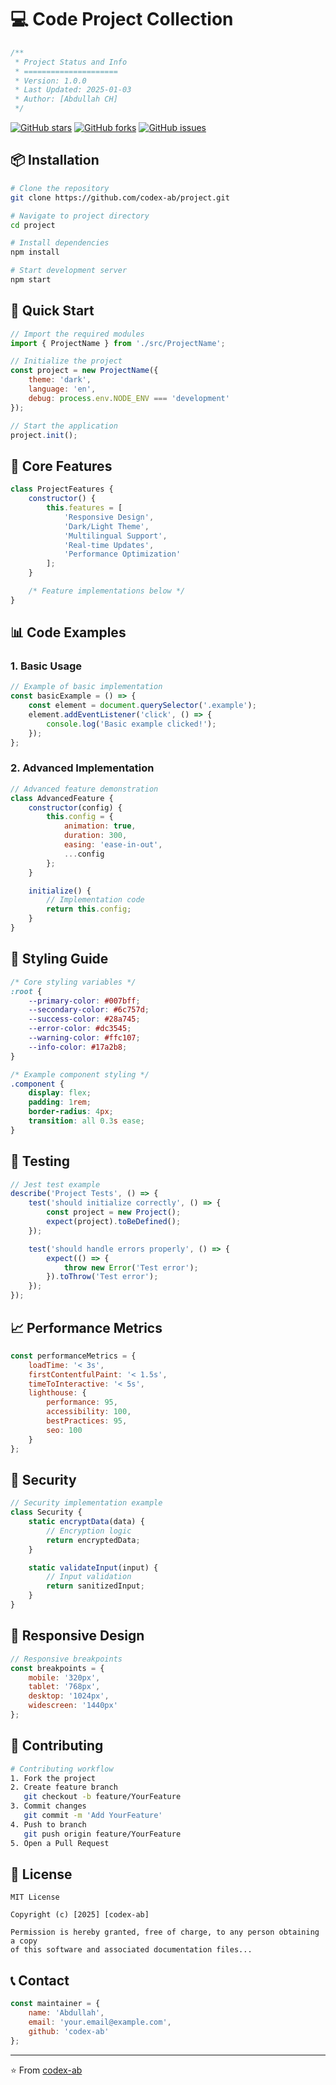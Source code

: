 # 💻 Code Project Collection

```js
/**
 * Project Status and Info
 * =====================
 * Version: 1.0.0
 * Last Updated: 2025-01-03
 * Author: [Abdullah CH]
 */
```

[![GitHub stars](https://img.shields.io/github/stars/yourusername/project.svg)](https://github.com/yourusername/project/stargazers)
[![GitHub forks](https://img.shields.io/github/forks/yourusername/project.svg)](https://github.com/yourusername/project/network)
[![GitHub issues](https://img.shields.io/github/issues/yourusername/project.svg)](https://github.com/yourusername/project/issues)

## 📦 Installation

```bash
# Clone the repository
git clone https://github.com/codex-ab/project.git

# Navigate to project directory
cd project

# Install dependencies
npm install

# Start development server
npm start
```

## 🚀 Quick Start

```javascript
// Import the required modules
import { ProjectName } from './src/ProjectName';

// Initialize the project
const project = new ProjectName({
    theme: 'dark',
    language: 'en',
    debug: process.env.NODE_ENV === 'development'
});

// Start the application
project.init();
```

## 🔧 Core Features

```javascript
class ProjectFeatures {
    constructor() {
        this.features = [
            'Responsive Design',
            'Dark/Light Theme',
            'Multilingual Support',
            'Real-time Updates',
            'Performance Optimization'
        ];
    }

    /* Feature implementations below */
}
```

## 📊 Code Examples

### 1. Basic Usage
```javascript
// Example of basic implementation
const basicExample = () => {
    const element = document.querySelector('.example');
    element.addEventListener('click', () => {
        console.log('Basic example clicked!');
    });
};
```

### 2. Advanced Implementation
```javascript
// Advanced feature demonstration
class AdvancedFeature {
    constructor(config) {
        this.config = {
            animation: true,
            duration: 300,
            easing: 'ease-in-out',
            ...config
        };
    }

    initialize() {
        // Implementation code
        return this.config;
    }
}
```

## 🎨 Styling Guide

```css
/* Core styling variables */
:root {
    --primary-color: #007bff;
    --secondary-color: #6c757d;
    --success-color: #28a745;
    --error-color: #dc3545;
    --warning-color: #ffc107;
    --info-color: #17a2b8;
}

/* Example component styling */
.component {
    display: flex;
    padding: 1rem;
    border-radius: 4px;
    transition: all 0.3s ease;
}
```

## 🧪 Testing

```javascript
// Jest test example
describe('Project Tests', () => {
    test('should initialize correctly', () => {
        const project = new Project();
        expect(project).toBeDefined();
    });

    test('should handle errors properly', () => {
        expect(() => {
            throw new Error('Test error');
        }).toThrow('Test error');
    });
});
```

## 📈 Performance Metrics

```javascript
const performanceMetrics = {
    loadTime: '< 3s',
    firstContentfulPaint: '< 1.5s',
    timeToInteractive: '< 5s',
    lighthouse: {
        performance: 95,
        accessibility: 100,
        bestPractices: 95,
        seo: 100
    }
};
```

## 🔐 Security

```javascript
// Security implementation example
class Security {
    static encryptData(data) {
        // Encryption logic
        return encryptedData;
    }

    static validateInput(input) {
        // Input validation
        return sanitizedInput;
    }
}
```

## 📱 Responsive Design

```javascript
// Responsive breakpoints
const breakpoints = {
    mobile: '320px',
    tablet: '768px',
    desktop: '1024px',
    widescreen: '1440px'
};
```

## 🤝 Contributing

```bash
# Contributing workflow
1. Fork the project
2. Create feature branch
   git checkout -b feature/YourFeature
3. Commit changes
   git commit -m 'Add YourFeature'
4. Push to branch
   git push origin feature/YourFeature
5. Open a Pull Request
```

## 📄 License

```text
MIT License

Copyright (c) [2025] [codex-ab]

Permission is hereby granted, free of charge, to any person obtaining a copy
of this software and associated documentation files...
```

## 📞 Contact

```javascript
const maintainer = {
    name: 'Abdullah',
    email: 'your.email@example.com',
    github: 'codex-ab'
};
```

---
⭐️ From [codex-ab](https://github.com/codex-ab)